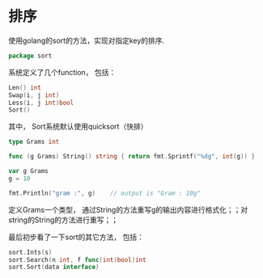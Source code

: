 # 排序

使用golang的sort的方法，实现对指定key的排序.

```go
package sort 
```

系统定义了几个function， 包括：

```go
Len() int
Swap(i, j int)
Less(i, j int)bool 
Sort()      
```

其中， Sort系统默认使用quicksort（快排）

```go
type Grams int

func (g Grams) String() string { return fmt.Sprintf("%dg", int(g)) }

var g Grams
g = 10

fmt.Println("gram :", g)    // output is "Gram : 10g"
```

定义Grams一个类型， 通过String的方法重写g的输出内容进行格式化；；对string的String的方法进行重写；；

最后初步看了一下sort的其它方法， 包括：

```go
sort.Ints(s)
sort.Search(n int, f func(int)bool)int
sort.Sort(data interface)
```

